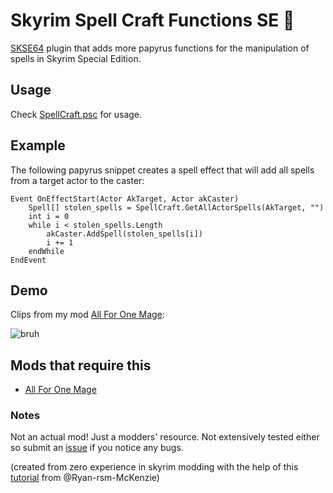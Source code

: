# Skyrim Spell Craft Functions SE 🧙‍
[SKSE64](https://skse.silverlock.org/) plugin that adds more papyrus functions for the manipulation of spells in Skyrim Special Edition.

## Usage
Check [SpellCraft.psc](SpellCraft.psc) for usage.

## Example
The following papyrus snippet creates a spell effect that will add all spells from a target actor to the caster:
```
Event OnEffectStart(Actor AkTarget, Actor akCaster)
	Spell[] stolen_spells = SpellCraft.GetAllActorSpells(AkTarget, "")
	int i = 0
	while i < stolen_spells.Length
		akCaster.AddSpell(stolen_spells[i])
		i += 1
	endWhile
EndEvent
```

## Demo
Clips from my mod [All For One Mage]():

![bruh](clips/combo.gif)

## Mods that require this
* [All For One Mage]()

### Notes
Not an actual mod! Just a modders' resource. Not extensively tested either so submit an [issue](https://github.com/sirmammingtonham/skyrimspellcraft/issues) if you notice any bugs.

(created from zero experience in skyrim modding with the help of this [tutorial](https://github.com/Ryan-rsm-McKenzie/CommonLibSSE/wiki) from @Ryan-rsm-McKenzie)
